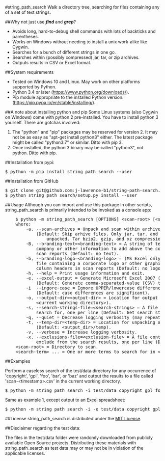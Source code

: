 #string_path_search
Walk a directory tree, searching for files containing any of a set of text strings.

##Why not just use ***find*** and ***grep***?
* Avoids long, hard-to-debug shell commands with lots of backticks and parentheses.
* Works on Windows without needing to install a unix work-alike like Cygwin.
* Searches for a bunch of different strings in one go.
* Searches within (possibly compressed) jar, tar, or zip archives.
* Outputs results in CSV or Excel format. 

##System requirements
* Tested on Windows 10 and Linux. May work on other platforms supported by Python.
* Python 3.4 or later (https://www.python.org/downloads/).
* Pip module appropriate to the installed Python version.
  (https://pip.pypa.io/en/stable/installing/).

##A note about installing python and pip
Some Linux systems (also Cygwin on Windows) come with python 2 pre-installed. You have to install 
python 3 yourself. There
 are gotchas involved:
 1. The "python" and "pip" packages may be reserved for version 2. It may not be as easy as 
 "apt-get install python3" either. The latest package might be called "python3.7" or similar.
  Ditto with pip 3.
 2. Once installed, the python 3 binary may be called "python3", not python. Ditto with pip.
  
##Installation from pypi:
<pre>
$ python -m pip install string_path_search --user 
</pre>

##Installation from GitHub
<pre>
$ git clone git@github.com:j-lawrence-b1/string-path-search.git
$ python string_path_search/setup.py install --user 
</pre>

##Usage
Although you can import and use this package in other scripts, string_path_search is 
primarily intended to be invoked as a console app:
<pre>
    $ python -m string_path_search [OPTIONS] &lt;scan-root&gt; [&lt;search-term&gt; [...]]
    where:
        -a, --scan-archives = Unpack and scan within archives
            (Default: Skip arhive files. Only jar, tar, and zip archives will be
                unpacked. Tar bzip2, gzip, and xz compression is supported.
        -B, --branding-text=&lt;branding-text&gt; = A string of text containing
            company or other information to add above the column headers in
            scan reports (Default: no text).
        -b, --branding-logo=&lt;branding-logo&gt; = (MS Excel only) An image
            file containing a corporate logo or other graphic to add above the
            column headers in scan reports (Default: no logo).
        -h, --help = Print usage information and exit.
        -e, --excel-output = Generate Microsoft Excel 2007 (.xlsx) output
            (Default: Generate comma-separated-value (CSV) text output)
        -i  --ingore-case = Ignore UPPER/lowercase differences when matching strings
            (Default: case differences are significant).
        -o, --output-dir=&lt;output-dir&gt; = Location for output (Default:
            &lt;current working directory&gt;).
        -s, --search-strings-file=&lt;search-strings&gt; = A file containing strings to
            search for, one per line (Default: Get search strings from the command line).
        -q, --quiet = Decrease logging verbosity (may repeat). -qqqq will suppress all logging.
        -t, --temp-dir=&lt;temp-dir&gt; = Location for unpacking archives
            (Default: &lt;output_dir&gt;/temp).
        -v, --verbose = Increase logging verbosity.
        -x, --exclusions-file=&lt;exclusion-file&gt; = A file containing (base) filenames to
            exclude from the search results, one per line (Default: Include all results).
    &lt;scan-root&gt; = Directory to scan.
    &lt;search-term&gt; ... = One or more terms to search for in &lt;scan-root&gt;.
</pre>
##Examples

Perform a caseless search of the test/data directory for any occurrence of
'copyright', 'gpl', 'foo', 'bar', or 'baz' and output the results to a
file called 'scan-&lt;timestamp>.csv' in the current working directory.
<pre>$ python -m string_path_search -i test/data copyright gpl foo bar baz</pre>

Same as example 1, except output to an Excel spreadsheet:
<pre>$ python -m string_path_search -i -e test/data copyright gpl foo bar baz</pre>

##License
string_path_search is distributed under the
[MIT License](http://github.com/j-lawrence-b1/string-path-search/blob/master/LICENSE).

##Disclaimer regarding the test data:

The files in the test/data folder were randomly downloaded from publicly 
available Open Source projects. Distributing these materials with string_path_search as 
test data may or may not be in violation of the applicable licenses.



[MIT License]: https://github.com/j-lawrence-b1/string-path-search/blob/master/LICENSE